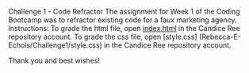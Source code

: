 Challenge 1 - Code Refractor
The assignment for Week 1 of the Coding Bootcamp was to refractor existing code for a faux marketing agency.
Instructions:
To grade the html file, open [index.html](Rebecca-E-Echols/Challenge1/index.html) in the Candice Ree repository account.
To grade the css file, open [style.css] (Rebecca-E-Echols/Challenge1/style.css) in the Candice Ree repository account.

Thank you and best wishes!

